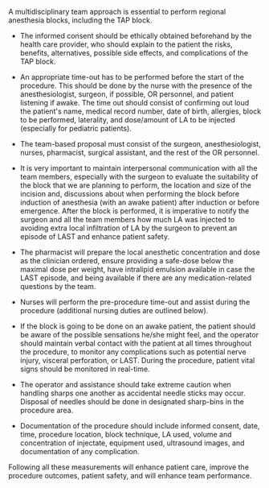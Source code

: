 A multidisciplinary team approach is essential to perform regional anesthesia blocks, including the TAP block.

- The informed consent should be ethically obtained beforehand by the health care provider, who should explain to the patient the risks, benefits, alternatives, possible side effects, and complications of the TAP block.

- An appropriate time-out has to be performed before the start of the procedure. This should be done by the nurse with the presence of the anesthesiologist, surgeon, if possible, OR personnel, and patient listening if awake. The time out should consist of confirming out loud the patient's name, medical record number, date of birth, allergies, block to be performed, laterality, and dose/amount of LA to be injected (especially for pediatric patients).

- The team-based proposal must consist of the surgeon, anesthesiologist, nurses, pharmacist, surgical assistant, and the rest of the OR personnel.

- It is very important to maintain interpersonal communication with all the team members, especially with the surgeon to evaluate the suitability of the block that we are planning to perform, the location and size of the incision and, discussions about when performing the block before induction of anesthesia (with an awake patient) after induction or before emergence. After the block is performed, it is imperative to notify the surgeon and all the team members how much LA was injected to avoiding extra local infiltration of LA by the surgeon to prevent an episode of LAST and enhance patient safety.
- The pharmacist will prepare the local anesthetic concentration and dose as the clinician ordered, ensure providing a safe-dose below the maximal dose per weight, have intralipid emulsion available in case the LAST episode, and being available if there are any medication-related questions by the team. 
- Nurses will perform the pre-procedure time-out and assist during the procedure (additional nursing duties are outlined below).

- If the block is going to be done on an awake patient, the patient should be aware of the possible sensations he/she might feel, and the operator should maintain verbal contact with the patient at all times throughout the procedure, to monitor any complications such as potential nerve injury, visceral perforation, or LAST. During the procedure, patient vital signs should be monitored in real-time.

- The operator and assistance should take extreme caution when handling sharps one another as accidental needle sticks may occur. Disposal of needles should be done in designated sharp-bins in the procedure area.

- Documentation of the procedure should include informed consent, date, time, procedure location, block technique, LA used, volume and concentration of injectate, equipment used, ultrasound images, and documentation of any complication.

Following all these measurements will enhance patient care, improve the procedure outcomes, patient safety, and will enhance team performance.